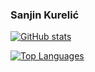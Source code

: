 ### Sanjin Kurelić

[![GitHub stats](https://github-readme-stats-rouge-seven-51.vercel.app/api?username=SanjinKurelic&count_private=true&show_icons=true&theme=transparent)](https://github-readme-stats-rouge-seven-51.vercel.app/api?username=SanjinKurelic&count_private=true&show_icons=true&theme=transparent)

[![Top Languages](https://github-readme-stats-rouge-seven-51.vercel.app/api/top-langs/?username=SanjinKurelic&hide=ShaderLab)](https://github-readme-stats-rouge-seven-51.vercel.app/api/top-langs/?username=SanjinKurelic&hide=ShaderLab&theme=transparent&layout=compact)

